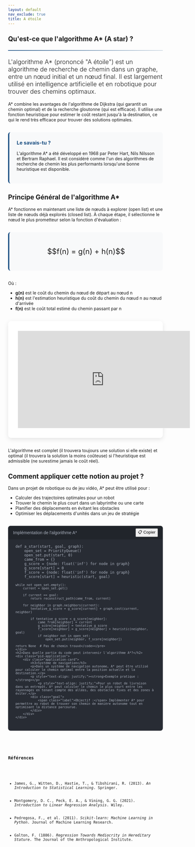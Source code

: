 ```yaml
---
layout: default
nav_exclude: true
title: A étoile
---
```


<!-- KaTeX CDN -->
<link rel="stylesheet" href="https://cdn.jsdelivr.net/npm/katex@0.16.8/dist/katex.min.css">
<script defer src="https://cdn.jsdelivr.net/npm/katex@0.16.8/dist/katex.min.js"></script>
<script defer src="https://cdn.jsdelivr.net/npm/katex@0.16.8/dist/contrib/auto-render.min.js"
    onload="renderMathInElement(document.body);"></script>

<style>
:root {
    --primary-color: rgb(28, 80, 131);
    --secondary-color: rgb(28, 80, 131);
    --accent-color: rgb(28, 80, 131);
}

.fourier-container {
    max-width: 1200px;
    margin: 0 auto;
    padding: 20px;
}

.math-equation {
    font-size: 1.5rem;
    text-align: center;
    margin: 2rem 0;
    padding: 1.5rem;
    background-color: #f8f9fa;
    border-radius: 8px;
    border-left: 4px solid var(--primary-color);
}

.diagram-container {
    background-color: white;
    padding: 2rem;
    border-radius: 10px;
    box-shadow: 0 5px 15px rgba(0,0,0,0.1);
    margin: 2rem 0;
    text-align: center;
}

.did-you-know {
    background-color: #f8f9fa;
    border-left: 4px solid var(--primary-color);
    border-radius: 8px;
    padding: 1.5rem;
    margin: 2rem 0;
}

.application-card {
    background: #f8f9fa;
    border-left: 4px solid rgb(28, 80, 131);
    padding: 1.2rem;
    border-radius: 0 4px 4px 0;
    margin-bottom: 1rem;
}

.application-card h3 {
    margin-top: 0;
    color: rgb(28, 80, 131);
}

.goal {
    background: #e8f0fe;
    padding: 0.6rem;
    border-radius: 4px;
    margin: 0.8rem 0;
}

.goal .label {
    font-weight: bold;
    color: var(white);
}

.note {
    font-size: 0.9em;
    color: #666;
    margin-top: 0.8rem;
}

.did-you-know h3 {
    color: var(--primary-color);
    margin-top: 0;
}

.code-container {
    background-color: #282c34;
    color: #abb2bf;
    border-radius: 8px;
    padding: 1.5rem;
    font-family: 'Consolas', 'Monaco', monospace;
    margin: 2rem 0;
    position: relative;
    overflow-x: auto;
}

.code-header {
    background-color: #21252b;
    padding: 0.5rem 1rem;
    border-radius: 8px 8px 0 0;
    margin: -1.5rem -1.5rem 1rem -1.5rem;
    display: flex;
    justify-content: space-between;
    align-items: center;
    color: #abb2bf;
    font-family: sans-serif;
}

pre {
    margin: 0;
    white-space: pre-wrap;
    word-wrap: break-word;
}

code {
    font-family: 'Consolas', 'Monaco', monospace;
}

.img-fluid {
    max-width: 100%;
    height: auto;
}

.text-muted {
    color: #6c757d;
}

.lead {
    font-size: 1.25rem;
    font-weight: 300;
}

hr {
    border: none;
    height: 2px;
    background: linear-gradient(90deg, var(--primary-color), rgba(28, 80, 131, 0.2));
    margin: 1.5rem 0;
}
</style>

<div class="kalman-container">
    <!-- Introduction -->
    <section id="introduction">
        <h2>Qu'est-ce que l'algorithme A* (A star) ?</h2>
        <hr>
        <p class="lead justified-text">
            L'algorithme A* (prononcé "A étoile") est un algorithme de recherche de chemin dans un graphe, entre un nœud initial et un nœud final. Il est largement utilisé en intelligence artificielle et en robotique pour trouver des chemins optimaux.
        </p>
        <p class="justified-text">
            A* combine les avantages de l'algorithme de Dijkstra (qui garantit un chemin optimal) et de la recherche gloutonne (qui est efficace). Il utilise une fonction heuristique pour estimer le coût restant jusqu'à la destination, ce qui le rend très efficace pour trouver des solutions optimales.
        </p>
        <div class="did-you-know">
            <h3>Le savais-tu ?</h3>
            <p>
                L'algorithme A* a été développé en 1968 par Peter Hart, Nils Nilsson et Bertram Raphael. Il est considéré comme l'un des algorithmes de recherche de chemin les plus performants lorsqu'une bonne heuristique est disponible.
            </p>
        </div>
    </section>
    <!-- Principe Général -->
    <section id="principe">
        <h2>Principe Général de l'algorithme A*</h2>
        <p class="justified-text">
            A* fonctionne en maintenant une liste de nœuds à explorer (open list) et une liste de nœuds déjà explorés (closed list). À chaque étape, il sélectionne le nœud le plus prometteur selon la fonction d'évaluation :
        </p>
        <div class="math-equation">
            <p>$$f(n) = g(n) + h(n)$$</p>
        </div>
        <p class="justified-text">
            Où :
            <ul>
                <li><strong>g(n)</strong> est le coût du chemin du nœud de départ au nœud n</li>
                <li><strong>h(n)</strong> est l'estimation heuristique du coût du chemin du nœud n au nœud d'arrivée</li>
                <li><strong>f(n)</strong> est le coût total estimé du chemin passant par n</li>
            </ul>
        </p>
        <div class="diagram-container">
            <iframe width="560" height="315" src="https://www.youtube.com/embed/-L-WgKMFuhE" frameborder="0" allow="accelerometer; autoplay; clipboard-write; encrypted-media; gyroscope; picture-in-picture" allowfullscreen></iframe>
        </div>
        <p class="justified-text">
            L'algorithme est complet (il trouvera toujours une solution si elle existe) et optimal (il trouvera la solution la moins coûteuse) si l'heuristique est admissible (ne surestime jamais le coût réel).
        </p>
    </section>
    <!-- Application au projet -->
    <section id="application_projet">
        <h2>Comment appliquer cette notion au projet ?</h2>
        <p class="justified-text">
            Dans un projet de robotique ou de jeu vidéo, A* peut être utilisé pour :
            <ul>
                <li>Calculer des trajectoires optimales pour un robot</li>
                <li>Trouver le chemin le plus court dans un labyrinthe ou une carte</li>
                <li>Planifier des déplacements en évitant les obstacles</li>
                <li>Optimiser les déplacements d'unités dans un jeu de stratégie</li>
            </ul>
        </p>
    </section>
    <div class="code-container">
        <div class="code-header">
            <span>Implémentation de l'algorithme A*</span>
            <button onclick="copyCode()">📋 Copier</button>
        </div>
        <pre><code>def a_star(start, goal, graph):
    open_set = PriorityQueue()
    open_set.put(start, 0)
    came_from = {}
    g_score = {node: float('inf') for node in graph}
    g_score[start] = 0
    f_score = {node: float('inf') for node in graph}
    f_score[start] = heuristic(start, goal)

    while not open_set.empty():
        current = open_set.get()

        if current == goal:
            return reconstruct_path(came_from, current)

        for neighbor in graph.neighbors(current):
            tentative_g_score = g_score[current] + graph.cost(current, neighbor)
            
            if tentative_g_score < g_score[neighbor]:
                came_from[neighbor] = current
                g_score[neighbor] = tentative_g_score
                f_score[neighbor] = g_score[neighbor] + heuristic(neighbor, goal)
                if neighbor not in open_set:
                    open_set.put(neighbor, f_score[neighbor])

    return None  # Pas de chemin trouvé</code></pre>
    </div>
    <h2>Dans quelle partie du code peut intervenir l'algorithme A*?</h2>
    <div class="pid-application">
        <div class="application-card">
            <h3>Système de navigation</h3>
            <p>Dans un système de navigation autonome, A* peut être utilisé pour calculer le chemin optimal entre la position actuelle et la destination.</p>
            <p style="text-align: justify;"><strong>Exemple pratique :</strong></p>            
                <p style="text-align: justify;">Pour un robot de livraison dans un entrepôt, A* peut calculer le chemin le plus court entre les rayonnages en tenant compte des allées, des obstacles fixes et des zones à éviter.</p>
            <div class="goal">
                <span class="label">Objectif :</span> Implémenter A* pour permettre au robot de trouver son chemin de manière autonome tout en optimisant la distance parcourue.
            </div>        
        </div>
    </div>
</div>

<h3>Références</h3> <!--Style APA-->
<ul>
  <li>James, G., Witten, D., Hastie, T., & Tibshirani, R. (2013). <cite>An Introduction to Statistical Learning</cite>. Springer.</li>
  <li>Montgomery, D. C., Peck, E. A., & Vining, G. G. (2021). <cite>Introduction to Linear Regression Analysis</cite>. Wiley.</li>
  <li>Pedregosa, F., et al. (2011). <cite>Scikit-learn: Machine Learning in Python</cite>. Journal of Machine Learning Research.</li>
  <li>Galton, F. (1886). <cite>Regression Towards Mediocrity in Hereditary Stature</cite>. The Journal of the Anthropological Institute.</li>
</ul>